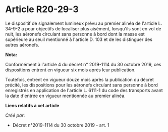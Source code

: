 # Article R20-29-3

Le dispositif de signalement lumineux prévu au premier alinéa de l'article L. 34-9-2 a pour objectifs de localiser plus
aisément, lorsqu'ils sont en vol de nuit, les aéronefs circulant sans personne à bord dont la masse est supérieure au seuil
mentionné à l'article D. 103 et de les distinguer des autres aéronefs.

**Nota:**

Conformément à l'article 4 du décret n° 2019-1114 du 30 octobre 2019, ces dispositions entrent en vigueur six mois après leur
publication.

Toutefois, entrent en vigueur douze mois après la publication du décret précité, les dispositions pour les aéronefs circulant
sans personne à bord enregistrés en application de l'article L. 6111-1 du code des transports avant la date d'entrée en
vigueur mentionnée au premier alinéa.

**Liens relatifs à cet article**

_Créé par_:

  - Décret n°2019-1114 du 30 octobre 2019 - art. 1
